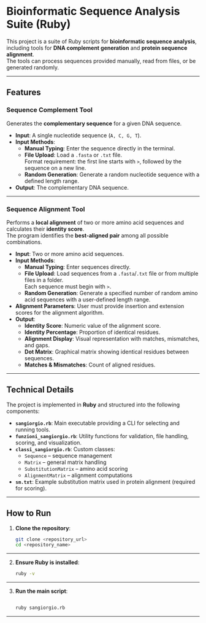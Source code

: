 # Bioinformatic Sequence Analysis Suite (Ruby)

This project is a suite of Ruby scripts for **bioinformatic sequence analysis**, including tools for **DNA complement generation** and **protein sequence alignment**.  
The tools can process sequences provided manually, read from files, or be generated randomly.

---

## Features

### Sequence Complement Tool
Generates the **complementary sequence** for a given DNA sequence.

- **Input**: A single nucleotide sequence (`A, C, G, T`).
- **Input Methods**:
  - **Manual Typing**: Enter the sequence directly in the terminal.
  - **File Upload**: Load a `.fasta` or `.txt` file.  
    Format requirement: the first line starts with `>`, followed by the sequence on a new line.
  - **Random Generation**: Generate a random nucleotide sequence with a defined length range.
- **Output**: The complementary DNA sequence.

---

### Sequence Alignment Tool
Performs a **local alignment** of two or more amino acid sequences and calculates their **identity score**.  
The program identifies the **best-aligned pair** among all possible combinations.

- **Input**: Two or more amino acid sequences.
- **Input Methods**:
  - **Manual Typing**: Enter sequences directly.
  - **File Upload**: Load sequences from a `.fasta`/`.txt` file or from multiple files in a folder.  
    Each sequence must begin with `>`.
  - **Random Generation**: Generate a specified number of random amino acid sequences with a user-defined length range.
- **Alignment Parameters**: User must provide insertion and extension scores for the alignment algorithm.
- **Output**:
  - **Identity Score**: Numeric value of the alignment score.
  - **Identity Percentage**: Proportion of identical residues.
  - **Alignment Display**: Visual representation with matches, mismatches, and gaps.
  - **Dot Matrix**: Graphical matrix showing identical residues between sequences.
  - **Matches & Mismatches**: Count of aligned residues.

---

## Technical Details

The project is implemented in **Ruby** and structured into the following components:

- **`sangiorgio.rb`**: Main executable providing a CLI for selecting and running tools.
- **`funzioni_sangiorgio.rb`**: Utility functions for validation, file handling, scoring, and visualization.
- **`classi_sangiorgio.rb`**: Custom classes:
  - `Sequence` – sequence management
  - `Matrix` – general matrix handling
  - `SubstitutionMatrix` – amino acid scoring
  - `AlignmentMatrix` – alignment computations
- **`sm.txt`**: Example substitution matrix used in protein alignment (required for scoring).

---

## How to Run

1. **Clone the repository**:
   ```bash
   git clone <repository_url>
   cd <repository_name>
---

2. **Ensure Ruby is installed**:
      ```bash
   ruby -v

---

3. **Run the main script**:
    ```bash
   
    ruby sangiorgio.rb

---



